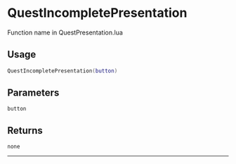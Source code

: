 # QuestIncompletePresentation
Function name in QuestPresentation.lua
## Usage
```lua
QuestIncompletePresentation(button)
```
## Parameters
`button`
## Returns
`none`

---
